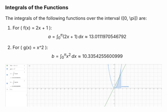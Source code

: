 ### Integrals of the Functions

The integrals of the following functions over the interval \([0, \pi]\) are:

1. For \( f(x) = 2x + 1 \):
$$
a = \int_0^\pi (2x + 1) \, dx \approx 13.0111970546792
$$

2. For \( g(x) = x^2 \):
$$
b = \int_0^\pi x^2 \, dx \approx 10.3354255600999
$$

![alt text](image.png)
